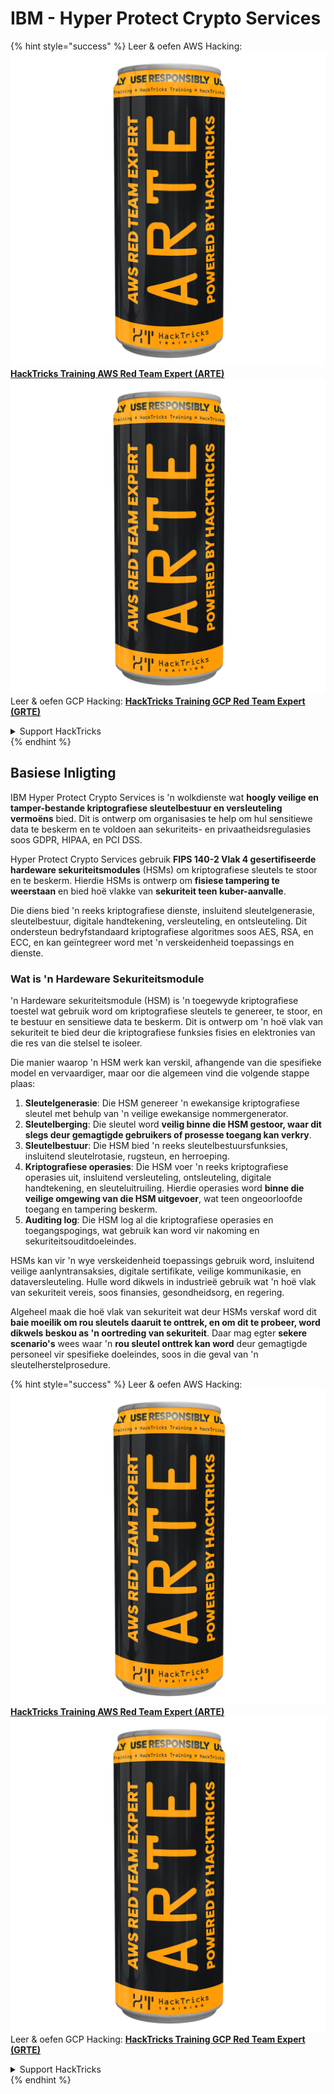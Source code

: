 # IBM - Hyper Protect Crypto Services

{% hint style="success" %}
Leer & oefen AWS Hacking:<img src="../../.gitbook/assets/image (1) (1) (1).png" alt="" data-size="line">[**HackTricks Training AWS Red Team Expert (ARTE)**](https://training.hacktricks.xyz/courses/arte)<img src="../../.gitbook/assets/image (1) (1) (1).png" alt="" data-size="line">\
Leer & oefen GCP Hacking: <img src="../../.gitbook/assets/image (2).png" alt="" data-size="line">[**HackTricks Training GCP Red Team Expert (GRTE)**<img src="../../.gitbook/assets/image (2).png" alt="" data-size="line">](https://training.hacktricks.xyz/courses/grte)

<details>

<summary>Support HackTricks</summary>

* Kyk na die [**subskripsie planne**](https://github.com/sponsors/carlospolop)!
* **Sluit aan by die** 💬 [**Discord groep**](https://discord.gg/hRep4RUj7f) of die [**telegram groep**](https://t.me/peass) of **volg** ons op **Twitter** 🐦 [**@hacktricks\_live**](https://twitter.com/hacktricks_live)**.**
* **Deel hacking truuks deur PRs in te dien na die** [**HackTricks**](https://github.com/carlospolop/hacktricks) en [**HackTricks Cloud**](https://github.com/carlospolop/hacktricks-cloud) github repos.

</details>
{% endhint %}

## Basiese Inligting

IBM Hyper Protect Crypto Services is 'n wolkdienste wat **hoogly veilige en tamper-bestande kriptografiese sleutelbestuur en versleuteling vermoëns** bied. Dit is ontwerp om organisasies te help om hul sensitiewe data te beskerm en te voldoen aan sekuriteits- en privaatheidsregulasies soos GDPR, HIPAA, en PCI DSS.

Hyper Protect Crypto Services gebruik **FIPS 140-2 Vlak 4 gesertifiseerde hardeware sekuriteitsmodules** (HSMs) om kriptografiese sleutels te stoor en te beskerm. Hierdie HSMs is ontwerp om **fisiese tampering te weerstaan** en bied hoë vlakke van **sekuriteit teen kuber-aanvalle**.

Die diens bied 'n reeks kriptografiese dienste, insluitend sleutelgenerasie, sleutelbestuur, digitale handtekening, versleuteling, en ontsleuteling. Dit ondersteun bedryfstandaard kriptografiese algoritmes soos AES, RSA, en ECC, en kan geïntegreer word met 'n verskeidenheid toepassings en dienste.

### Wat is 'n Hardeware Sekuriteitsmodule

'n Hardeware sekuriteitsmodule (HSM) is 'n toegewyde kriptografiese toestel wat gebruik word om kriptografiese sleutels te genereer, te stoor, en te bestuur en sensitiewe data te beskerm. Dit is ontwerp om 'n hoë vlak van sekuriteit te bied deur die kriptografiese funksies fisies en elektronies van die res van die stelsel te isoleer.

Die manier waarop 'n HSM werk kan verskil, afhangende van die spesifieke model en vervaardiger, maar oor die algemeen vind die volgende stappe plaas:

1. **Sleutelgenerasie**: Die HSM genereer 'n ewekansige kriptografiese sleutel met behulp van 'n veilige ewekansige nommergenerator.
2. **Sleutelberging**: Die sleutel word **veilig binne die HSM gestoor, waar dit slegs deur gemagtigde gebruikers of prosesse toegang kan verkry**.
3. **Sleutelbestuur**: Die HSM bied 'n reeks sleutelbestuursfunksies, insluitend sleutelrotasie, rugsteun, en herroeping.
4. **Kriptografiese operasies**: Die HSM voer 'n reeks kriptografiese operasies uit, insluitend versleuteling, ontsleuteling, digitale handtekening, en sleuteluitruiling. Hierdie operasies word **binne die veilige omgewing van die HSM uitgevoer**, wat teen ongeoorloofde toegang en tampering beskerm.
5. **Auditing log**: Die HSM log al die kriptografiese operasies en toegangspogings, wat gebruik kan word vir nakoming en sekuriteitsouditdoeleindes.

HSMs kan vir 'n wye verskeidenheid toepassings gebruik word, insluitend veilige aanlyntransaksies, digitale sertifikate, veilige kommunikasie, en dataversleuteling. Hulle word dikwels in industrieë gebruik wat 'n hoë vlak van sekuriteit vereis, soos finansies, gesondheidsorg, en regering.

Algeheel maak die hoë vlak van sekuriteit wat deur HSMs verskaf word dit **baie moeilik om rou sleutels daaruit te onttrek, en om dit te probeer, word dikwels beskou as 'n oortreding van sekuriteit**. Daar mag egter **sekere scenario's** wees waar 'n **rou sleutel onttrek kan word** deur gemagtigde personeel vir spesifieke doeleindes, soos in die geval van 'n sleutelherstelprosedure.

{% hint style="success" %}
Leer & oefen AWS Hacking:<img src="../../.gitbook/assets/image (1) (1) (1).png" alt="" data-size="line">[**HackTricks Training AWS Red Team Expert (ARTE)**](https://training.hacktricks.xyz/courses/arte)<img src="../../.gitbook/assets/image (1) (1) (1).png" alt="" data-size="line">\
Leer & oefen GCP Hacking: <img src="../../.gitbook/assets/image (2).png" alt="" data-size="line">[**HackTricks Training GCP Red Team Expert (GRTE)**<img src="../../.gitbook/assets/image (2).png" alt="" data-size="line">](https://training.hacktricks.xyz/courses/grte)

<details>

<summary>Support HackTricks</summary>

* Kyk na die [**subskripsie planne**](https://github.com/sponsors/carlospolop)!
* **Sluit aan by die** 💬 [**Discord groep**](https://discord.gg/hRep4RUj7f) of die [**telegram groep**](https://t.me/peass) of **volg** ons op **Twitter** 🐦 [**@hacktricks\_live**](https://twitter.com/hacktricks_live)**.**
* **Deel hacking truuks deur PRs in te dien na die** [**HackTricks**](https://github.com/carlospolop/hacktricks) en [**HackTricks Cloud**](https://github.com/carlospolop/hacktricks-cloud) github repos.

</details>
{% endhint %}

